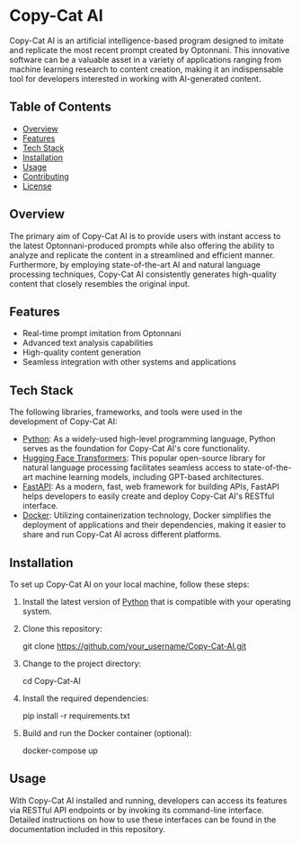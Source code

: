 # Copy-Cat AI

Copy-Cat AI is an artificial intelligence-based program designed to imitate and replicate the most recent prompt created by Optonnani. This innovative software can be a valuable asset in a variety of applications ranging from machine learning research to content creation, making it an indispensable tool for developers interested in working with AI-generated content.

## Table of Contents

- [Overview](#overview)
- [Features](#features)
- [Tech Stack](#tech-stack)
- [Installation](#installation)
- [Usage](#usage)
- [Contributing](#contributing)
- [License](#license)

## Overview

The primary aim of Copy-Cat AI is to provide users with instant access to the latest Optonnani-produced prompts while also offering the ability to analyze and replicate the content in a streamlined and efficient manner. Furthermore, by employing state-of-the-art AI and natural language processing techniques, Copy-Cat AI consistently generates high-quality content that closely resembles the original input.

## Features

- Real-time prompt imitation from Optonnani
- Advanced text analysis capabilities
- High-quality content generation
- Seamless integration with other systems and applications

## Tech Stack

The following libraries, frameworks, and tools were used in the development of Copy-Cat AI:

- [Python](https://www.python.org/): As a widely-used high-level programming language, Python serves as the foundation for Copy-Cat AI's core functionality.
- [Hugging Face Transformers](https://huggingface.co/transformers/): This popular open-source library for natural language processing facilitates seamless access to state-of-the-art machine learning models, including GPT-based architectures.
- [FastAPI](https://fastapi.tiangolo.com/): As a modern, fast, web framework for building APIs, FastAPI helps developers to easily create and deploy Copy-Cat AI's RESTful interface.
- [Docker](https://www.docker.com/): Utilizing containerization technology, Docker simplifies the deployment of applications and their dependencies, making it easier to share and run Copy-Cat AI across different platforms.

## Installation

To set up Copy-Cat AI on your local machine, follow these steps:

1. Install the latest version of [Python](https://www.python.org/downloads/) that is compatible with your operating system.
2. Clone this repository:
   
   git clone https://github.com/your_username/Copy-Cat-AI.git
   

3. Change to the project directory:
   
   cd Copy-Cat-AI
   

4. Install the required dependencies:
   
   pip install -r requirements.txt
   

5. Build and run the Docker container (optional):
   
   docker-compose up
   


## Usage

With Copy-Cat AI installed and running, developers can access its features via RESTful API endpoints or by invoking its command-line interface. Detailed instructions on how to use these interfaces can be found in the documentation included in this repository.